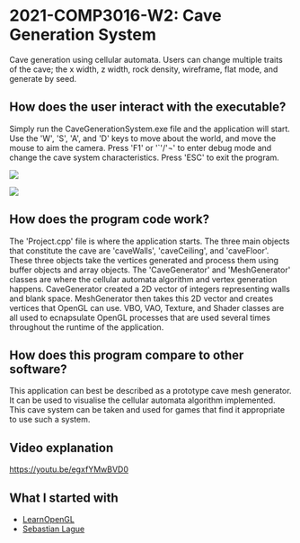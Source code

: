 # 2021-COMP3016-W2: Cave Generation System
Cave generation using cellular automata. Users can change multiple traits of the cave; the x width, z width, rock density, wireframe, flat mode, and generate by seed.

## How does the user interact with the executable?
Simply run the CaveGenerationSystem.exe file and the application will start. Use the 'W', 'S', 'A', and 'D' keys to move about the world, and move the mouse to aim the camera. Press 'F1' or '`'/'¬' to enter debug mode and change the cave system characteristics. Press 'ESC' to exit the program. 

![](https://media.giphy.com/media/S7d36xtgMRAlUGD40T/giphy.gif)

![](https://media.giphy.com/media/gnRF8sKGEearZRkk2J/giphy.gif)

## How does the program code work?
The 'Project.cpp' file is where the application starts. The three main objects that constitute the cave are 'caveWalls', 'caveCeiling', and 'caveFloor'. These three objects take the vertices generated and process them using buffer objects and array objects. The 'CaveGenerator' and 'MeshGenerator' classes are where the cellular automata algorithm and vertex generation happens. CaveGenerator created a 2D vector of integers representing walls and blank space. MeshGenerator then takes this 2D vector and creates vertices that OpenGL can use. VBO, VAO, Texture, and Shader classes are all used to ecnapsulate OpenGL processes that are used several times throughout the runtime of the application. 

## How does this program compare to other software?
This application can best be described as a prototype cave mesh generator. It can be used to visualise the cellular automata algorithm implemented. This cave system can be taken and used for games that find it appropriate to use such a system. 

## Video explanation
https://youtu.be/egxfYMwBVD0

## What I started with
 - [LearnOpenGL](https://learnopengl.com/)
 - [Sebastian Lague](https://www.youtube.com/c/SebastianLague)